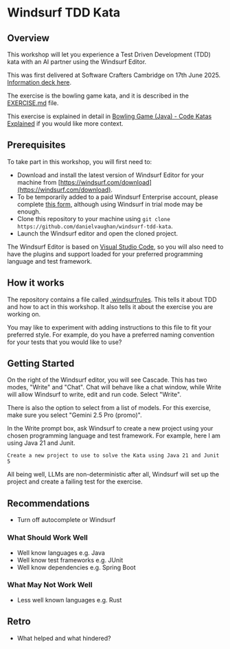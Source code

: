 # Windsurf TDD Kata

## Overview

This workshop will let you experience a Test Driven Development (TDD) kata with an AI partner using the Windsurf Editor.

This was first delivered at Software Crafters Cambridge on 17th June 2025. [Information deck here](https://docs.google.com/presentation/d/1KsgAzaZjeCc_sMMs2U4QO8pqLuecuQJOK1frJ8lGau0/edit?usp=sharing).

The exercise is the bowling game kata, and it is described in the [EXERCISE.md](EXERCISE.md) file.

This exercise is explained in detail in [Bowling Game (Java) - Code Katas Explained](https://www.youtube.com/watch?v=OPGTPQ4kURU) if you would like more context.

## Prerequisites

To take part in this workshop, you will first need to:

* Download and install the latest version of Windsurf Editor for your machine from [https://windsurf.com/download](https://windsurf.com/download).
* To be temporarily added to a paid Windsurf Enterprise account, please complete [this form](https://forms.gle/z5gGPxxU7Gv2TEtd8), although using Windsurf in trial mode may be enough.
* Clone this repository to your machine using `git clone https://github.com/danielvaughan/windsurf-tdd-kata`.
* Launch the Windsurf editor and open the cloned project.

The Windsurf Editor is based on [Visual Studio Code](https://code.visualstudio.com/), so you will also need to have the plugins and support loaded for your preferred programming language and test framework.

## How it works

The repository contains a file called [.windsurfrules](.windsurfrules). This tells it about TDD and how to act in this workshop. It also tells it about the exercise you are working on.

You may like to experiment with adding instructions to this file to fit your preferred style. For example, do you have a preferred naming convention for your tests that you would like to use?

## Getting Started

On the right of the Windsurf editor, you will see Cascade. This has two modes, "Write" and "Chat". Chat will behave like a chat window, while Write will allow Windsurf to write, edit and run code. Select "Write".

There is also the option to select from a list of models. For this exercise, make sure you select "Gemini 2.5 Pro (promo)".

In the Write prompt box, ask Windsurf to create a new project using your chosen programming language and test framework. For example, here I am using Java 21 and Junit.

```text
Create a new project to use to solve the Kata using Java 21 and Junit 5
```

All being well, LLMs are non-deterministic after all, Windsurf will set up the project and create a failing test for the exercise.

## Recommendations

* Turn off autocomplete or Windsurf

### What Should Work Well

* Well know languages e.g. Java
* Well know test frameworks e.g. JUnit
* Well know dependencies e.g. Spring Boot

### What May Not Work Well

* Less well known languages e.g. Rust

## Retro

* What helped and what hindered?